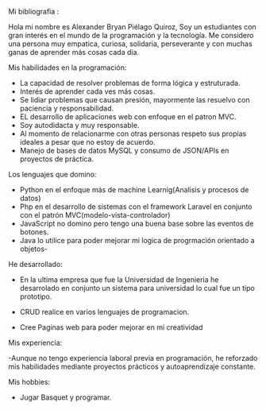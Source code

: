 Mi bibliografia :

Hola mi nombre es Alexander Bryan Piélago Quiroz, Soy un estudiantes con gran interés en el mundo de la programación y la tecnología. Me considero una persona muy empatica, curiosa, solidaria, perseverante y con muchas ganas de aprender más cosas cada día.

Mis habilidades en la programación:

- La capacidad de resolver problemas de forma lógica y estruturada.
- Interés de aprender cada ves más cosas.
- Se lidiar problemas que causan presión, mayormente las resuelvo con paciencia y responsabilidad.
- EL desarrollo de aplicaciones web con enfoque en el patron MVC. 
- Soy autodidacta y muy responsable.
- Al momento de relacionarme con otras personas respeto sus propias ideales a pesar que no estoy de acuerdo.
- Manejo de bases de datos MySQL y consumo de JSON/APIs en proyectos de práctica.

Los lenguajes que domino:
- Python en el enfoque más de machine Learnig(Analisis y procesos de datos)
- Php en el desarrollo de sistemas con el framework Laravel en conjunto con el patrón MVC(modelo-vista-controlador)
- JavaScript no domino pero tengo una buena base sobre las 
eventos de botones.
- Java lo utilice para poder mejorar mi logica de progrmación orientado a objetos-

He desarrollado:
- En la ultima empresa que fue la Universidad de Ingenieria he desarrolado en conjunto un sistema para universidad lo cual fue un tipo prototipo.

- CRUD realice en varios lenguajes de programacion.

- Cree Paginas web para poder mejorar en mi creatividad

Mis experiencia:

-Aunque no tengo experiencia laboral previa en programación, he reforzado mis habilidades mediante proyectos prácticos y autoaprendizaje constante.

Mis hobbies:
- Jugar Basquet y programar.